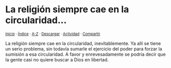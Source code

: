 # La religión siempre cae en la circularidad...
<sup>[Inicio](../../../../index.md) · [Índice](../../../../indices/reflexiones.md) · [A-Z](../../../../indices/alfabetico.md) · <a href="../../../../contenido/l/a/r/la-religion-siempre-cae-en.html" download="jucardus-la-religion-siempre-cae-en.html">Descargar</a> · [Actividad](../../../../indices/actividad.md) · [Compartir](https://x.com/intent/tweet?text=Reflexiones%3A%20La%20religi%C3%B3n%20siempre%20cae%20en%20la%20circularidad...%0A%E2%86%92%20https%3A%2F%2Fjucardus.github.io%2Fcontenido%2Fl%2Fa%2Fr%2Fla-religion-siempre-cae-en.html%0A%0A%23rflxns_jucardus%0A%40jucardus)</sup>

La religión siempre cae en la circularidad, inevitablemente. Ya allí se tiene un serio problema, sin todavía sumarle el ejercicio del poder para forzar la sumisión a esa circularidad. A favor y enrevesadamente se podría decir que la gente casi no quiere buscar a Dios en libertad.
